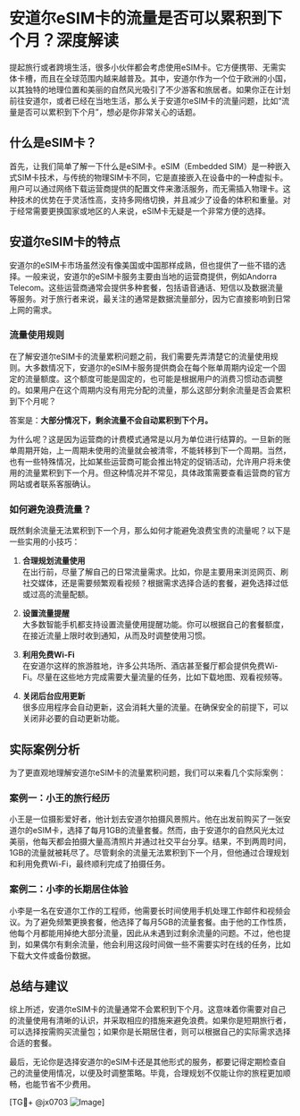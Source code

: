 # 安道尔eSIM卡的流量是否可以累积到下个月？深度解读

提起旅行或者跨境生活，很多小伙伴都会考虑使用eSIM卡。它方便携带、无需实体卡槽，而且在全球范围内越来越普及。其中，安道尔作为一个位于欧洲的小国，以其独特的地理位置和美丽的自然风光吸引了不少游客和旅居者。如果你正在计划前往安道尔，或者已经在当地生活，那么关于安道尔eSIM卡的流量问题，比如“流量是否可以累积到下个月”，想必是你非常关心的话题。

## 什么是eSIM卡？

首先，让我们简单了解一下什么是eSIM卡。eSIM（Embedded SIM）是一种嵌入式SIM卡技术，与传统的物理SIM卡不同，它是直接嵌入在设备中的一种虚拟卡。用户可以通过网络下载运营商提供的配置文件来激活服务，而无需插入物理卡。这种技术的优势在于灵活性高，支持多网络切换，并且减少了设备的体积和重量。对于经常需要更换国家或地区的人来说，eSIM卡无疑是一个非常方便的选择。

## 安道尔eSIM卡的特点

安道尔的eSIM卡市场虽然没有像美国或中国那样成熟，但也提供了一些不错的选择。一般来说，安道尔的eSIM卡服务主要由当地的运营商提供，例如Andorra Telecom。这些运营商通常会提供多种套餐，包括语音通话、短信以及数据流量等服务。对于旅行者来说，最关注的通常是数据流量部分，因为它直接影响到日常上网的需求。

### 流量使用规则

在了解安道尔eSIM卡的流量累积问题之前，我们需要先弄清楚它的流量使用规则。大多数情况下，安道尔的eSIM卡服务提供商会在每个账单周期内设定一个固定的流量额度。这个额度可能是固定的，也可能是根据用户的消费习惯动态调整的。如果用户在这个周期内没有用完分配的流量，那么这部分剩余流量是否会累积到下个月呢？

答案是：**大部分情况下，剩余流量不会自动累积到下个月。**

为什么呢？这是因为运营商的计费模式通常是以月为单位进行结算的。一旦新的账单周期开始，上一周期未使用的流量就会被清零，不能转移到下一个周期。当然，也有一些特殊情况，比如某些运营商可能会推出特定的促销活动，允许用户将未使用的流量累积到下一个月。但这种情况并不常见，具体政策需要查看运营商的官方网站或者联系客服确认。

### 如何避免浪费流量？

既然剩余流量无法累积到下一个月，那么如何才能避免浪费宝贵的流量呢？以下是一些实用的小技巧：

1. **合理规划流量使用**  
   在出行前，尽量了解自己的日常流量需求。比如，你是主要用来浏览网页、刷社交媒体，还是需要频繁观看视频？根据需求选择合适的套餐，避免选择过低或过高的流量配额。

2. **设置流量提醒**  
   大多数智能手机都支持设置流量使用提醒功能。你可以根据自己的套餐额度，在接近流量上限时收到通知，从而及时调整使用习惯。

3. **利用免费Wi-Fi**  
   在安道尔这样的旅游胜地，许多公共场所、酒店甚至餐厅都会提供免费Wi-Fi。尽量在这些地方完成需要大量流量的任务，比如下载地图、观看视频等。

4. **关闭后台应用更新**  
   很多应用程序会自动更新，这会消耗大量的流量。在确保安全的前提下，可以关闭非必要的自动更新功能。

## 实际案例分析

为了更直观地理解安道尔eSIM卡的流量累积问题，我们可以来看几个实际案例：

### 案例一：小王的旅行经历

小王是一位摄影爱好者，他计划去安道尔拍摄风景照片。他在出发前购买了一张安道尔的eSIM卡，选择了每月1GB的流量套餐。然而，由于安道尔的自然风光太过美丽，他每天都会拍摄大量高清照片并通过社交平台分享。结果，不到两周时间，1GB的流量就被耗尽了。尽管剩余的流量无法累积到下一个月，但他通过合理规划和利用免费Wi-Fi，最终顺利完成了拍摄任务。

### 案例二：小李的长期居住体验

小李是一名在安道尔工作的工程师，他需要长时间使用手机处理工作邮件和视频会议。为了避免频繁更换套餐，他选择了每月5GB的流量套餐。由于他的工作性质，他每个月都能用掉绝大部分流量，因此从未遇到过剩余流量的问题。不过，他也提到，如果偶尔有剩余流量，他会利用这段时间做一些不需要实时在线的任务，比如下载大文件或备份数据。

## 总结与建议

综上所述，安道尔eSIM卡的流量通常不会累积到下个月。这意味着你需要对自己的流量使用有清晰的认识，并采取相应的措施来避免浪费。如果你是短期旅行者，可以选择按需购买流量包；如果你是长期居住者，则可以根据自己的实际需求选择合适的套餐。

最后，无论你是选择安道尔的eSIM卡还是其他形式的服务，都要记得定期检查自己的流量使用情况，以便及时调整策略。毕竟，合理规划不仅能让你的旅程更加顺畅，也能节省不少费用。

[TG💪+ @jx0703 ![Image](https://github.com/user-attachments/assets/dbca1d08-cadb-493c-b0ec-ad6f7a83f270)]